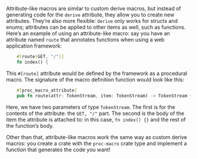 

Attribute-like macros are similar to custom derive macros, but instead of generating code for the `derive` attribute, they allow you to create new attributes. They’re also more flexible: `derive` only works for structs and enums; attributes can be applied to other items as well, such as functions. Here’s an example of using an attribute-like macro: say you have an attribute named `route` that annotates functions when using a web application framework:

```rust
    #[route(GET, "/")]
    fn index() {
```

This `#[route]` attribute would be defined by the framework as a procedural macro. The signature of the macro definition function would look like this:

```rust
    #[proc_macro_attribute]
    pub fn route(attr: TokenStream, item: TokenStream) -> TokenStream {
```

Here, we have two parameters of type `TokenStream`. The first is for the contents of the attribute: the `GET, "/"` part. The second is the body of the item the attribute is attached to: in this case, `fn index() {}` and the rest of the function’s body.

Other than that, attribute-like macros work the same way as custom derive macros: you create a crate with the `proc-macro` crate type and implement a function that generates the code you want!
